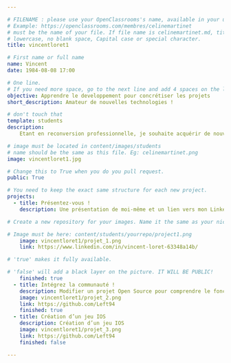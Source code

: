 ```yaml
---

# FILENAME : please use your OpenClassrooms's name, available in your url.
# Example: https://openclassrooms.com/membres/celinemartinet
# must be the name of your file. If file name is celinemartinet.md, title is celinemartinet.
# lowercase, no blank space, Capital case or special character.
title: vincentloret1

# First name or full name
name: Vincent
date: 1984-08-08 17:00

# One line.
# If you need more space, go to the next line and add 4 spaces on the left, as in 'description'.
objective: Apprendre le developpement pour concrétiser les projets
short_description: Amateur de nouvelles technologies ! 

# don't touch that
template: students
description:
    Etant en reconversion professionnelle, je souhaite acquérir de nouvelles compétences.

# image must be located in content/images/students
# name should be the same as this file. Eg: celinemartinet.png
image: vincentloret1.jpg

# Change this to True when you do you pull request.
public: True

# You need to keep the exact same structure for each new project.
projects:
  - title: Présentez-vous !
    description: Une présentation de moi-même et un lien vers mon LinkedIn.

# Create a new repository for your images. Name it the same as your nickname and profile picture.

# Image must be here: content/students/yourrepo/project1.png
    image: vincentloret1/projet_1.png
    link: https://www.linkedin.com/in/vincent-loret-63348a14b/ 

# 'true' makes it fully available.

# 'false' will add a black layer on the picture. IT WILL BE PUBLIC!
    finished: true
  - title: Intégrez la communauté !
    description: Modifier un projet Open Source pour comprendre le fonctionnement de Git, de Github et des pull requests. 
    image: vincentloret1/projet_2.png
    link: https://github.com/Left94 
    finished: true
  - title: Création d’un jeu IOS
    description: Création d’un jeu IOS
    image: vincentloret1/projet_3.png
    link: https://github.com/Left94
    finished: false

---
```


